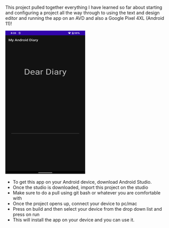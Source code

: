 This project pulled together everything I have learned so far about starting and configuring a project all the way through to using the text and design 
editor and running the app on an AVD and also a Google Pixel 4XL (Android 11)!

<img src="https://github.com/aditya-tekale-99/Android/blob/main/MyAndroidDiary/Screenshot%20of%20the%20App/App%20UI.png" alt="alt text" width="250" height="450">

- To get this app on your Android device, download Android Studio.  
- Once the studio is downloaded, import this project on the studio   
- Make sure to do a pull using git bash or whatever you are comfortable with  
- Once the project opens up, connect your device to pc/mac  
- Press on build and then select your device from the drop  down list and press on run  
- This will install the app on your device and you can use it.  
